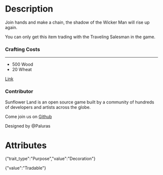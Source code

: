 # Description

Join hands and make a chain, the shadow of the Wicker Man will rise up again.

You can only get this item trading with the Traveling Salesman in the game.

### Crafting Costs

---

- 500 Wood
- 20 Wheat

[Link](https://docs.sunflower-land.com/player-guides/rare-and-limited-items#decorations-1)

### Contributor

Sunflower Land is an open source game built by a community of hundreds of developers and artists across the globe.

Come join us on [Github](https://github.com/sunflower-land/sunflower-land)

Designed by @Paluras

# Attributes

{"trait_type":"Purpose","value":"Decoration"}

{"value":"Tradable"}
